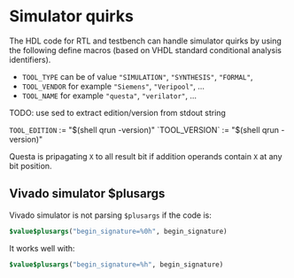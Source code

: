 # Simulator quirks

The HDL code for RTL and testbench can handle simulator quirks by using the following define macros
(based on VHDL standard conditional analysis identifiers).

* `TOOL_TYPE` can be of value `"SIMULATION"`, `"SYNTHESIS"`, `"FORMAL"`,
* `TOOL_VENDOR` for example `"Siemens"`, `"Veripool"`, ...
* `TOOL_NAME` for example `"questa"`, `"verilator"`, ...

TODO: use sed to extract edition/version from stdout string

`TOOL_EDITION` := "$(shell qrun -version)"
`TOOL_VERSION` := "$(shell qrun -version)"


Questa is pripagating `X` to all result bit if addition operands contain `X` at any bit position.

## Vivado simulator $plusargs

Vivado simulator is not parsing `$plusargs` if the code is:

```SystemVerilog
$value$plusargs("begin_signature=%0h", begin_signature)
```

It works well with:

```SystemVerilog
$value$plusargs("begin_signature=%h", begin_signature)
```
